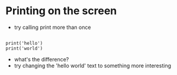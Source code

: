 ---
---

# Printing on the screen

* try calling print more than once

~~~

print('hello')
print('world')

~~~

* what's the difference?
* try changing the 'hello world' text to something more interesting

